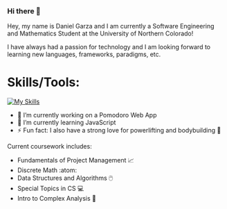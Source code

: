 ### Hi there 👋

Hey, my name is Daniel Garza and I am currently a Software Engineering and Mathematics Student at the University of Northern Colorado! 

I have always had a passion for technology and I am looking forward to learning new languages, frameworks, paradigms, etc.

# Skills/Tools:
[![My Skills](https://skillicons.dev/icons?i=js,html,css,c,cs,git,github,java,linux,py,vscode,powershell,idea,cloudflare)](https://skillicons.dev) 

- 🔭 I’m currently working on a Pomodoro Web App
- 🌱 I’m currently learning JavaScript
- ⚡ Fun fact: I also have a strong love for powerlifting and bodybuilding 💪

Current coursework includes:
- Fundamentals of Project Management 📈
- Discrete Math :atom:	
- Data Structures and Algorithms 🖱️	
- Special Topics in CS 💻
- Intro to Complex Analysis 🧮
<!--
**ssjdan27/ssjdan27** is a ✨ _special_ ✨ repository because its `README.md` (this file) appears on your GitHub profile.

Here are some ideas to get you started:

- 🔭 I’m currently working on ...
- 🌱 I’m currently learning ...
- 👯 I’m looking to collaborate on ...
- 🤔 I’m looking for help with ...
- 💬 Ask me about ...
- 📫 How to reach me: ...
- 😄 Pronouns: ...
- ⚡ Fun fact: ...
-->
